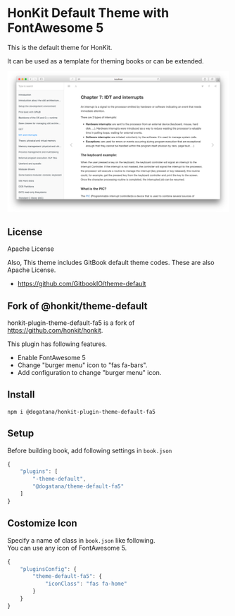 # HonKit Default Theme with FontAwesome 5

This is the default theme for HonKit.

It can be used as a template for theming books or can be extended.

![Image](./preview.png)

## License

Apache License

Also, This theme includes GitBook default theme codes.
These are also Apache License.

- https://github.com/GitbookIO/theme-default


## Fork of @honkit/theme-default

honkit-plugin-theme-default-fa5 is a fork of https://github.com/honkit/honkit.

This plugin has following features.

- Enable FontAwesome 5
- Change "burger menu" icon to "fas fa-bars".
- Add configuration to change "burger menu" icon.

## Install

```
npm i @dogatana/honkit-plugin-theme-default-fa5
```

## Setup

Before building book, add following settings in `book.json`
```js
{
	"plugins": [
		"-theme-default",
		"@dogatana/theme-default-fa5"
	]
}

```

## Costomize Icon

Specify a name of class in `book.json` like following.<br>
You can use any icon of FontAwesome 5.

```js
{
    "pluginsConfig": {
        "theme-default-fa5": {
            "iconClass": "fas fa-home"
        }
    }
}
```
